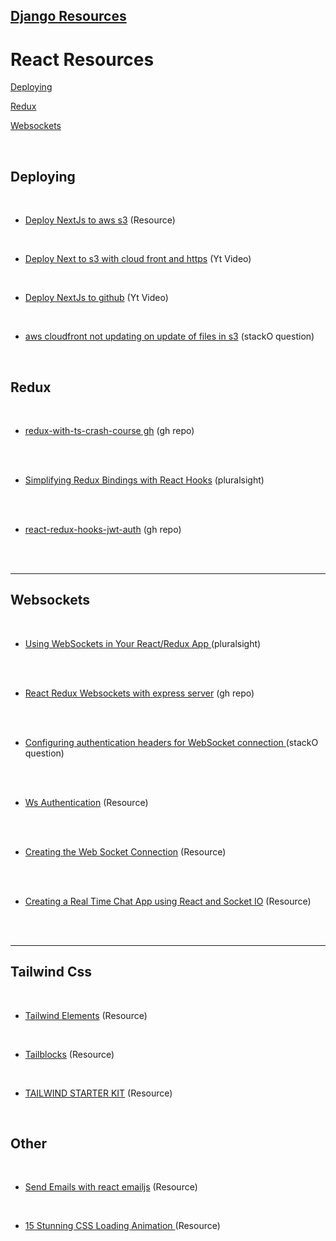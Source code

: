 ## [Django Resources](https://github.com/TomasSanchez/Resources_DjangoReact/tree/main/Django)

# React Resources

 [Deploying](#Deploying)
 
 [Redux](#Redux)

 [Websockets](#Websockets)

<br/>


## Deploying

<br/>

- [Deploy NextJs to aws s3](https://www.freecodecamp.org/news/how-to-use-github-actions-to-deploy-a-next-js-website-to-aws-s3/) (Resource)

<br/>

- [Deploy Next to s3 with cloud front and https](https://www.youtube.com/watch?v=lB4DTqMEumY) (Yt Video)

<br/>

- [Deploy NextJs to github](https://www.youtube.com/watch?v=yRz8D_oJMWQ) (Yt Video)

<br/>

- [aws cloudfront not updating on update of files in s3](https://stackoverflow.com/questions/30154461/aws-cloudfront-not-updating-on-update-of-files-in-s3) (stackO question)

<br/>

## Redux

<br/>

- [redux-with-ts-crash-course gh](https://github.com/harblaith7/redux-with-ts-crash-course) (gh repo)

<br/>
<br/>

- [Simplifying Redux Bindings with React Hooks](https://www.pluralsight.com/guides/simplifying-redux-bindings-with-react-hooks) (pluralsight)

<br/>
<br/>

- [react-redux-hooks-jwt-auth](https://github.com/bezkoder/react-redux-hooks-jwt-auth) (gh repo)

<br/>
<br/>

---

## Websockets 

<br/>

- [Using WebSockets in Your React/Redux App ](https://www.pluralsight.com/guides/using-web-sockets-in-your-reactredux-app) (pluralsight)

<br/>
<br/>

- [React Redux Websockets with express server](https://github.com/ManZzup/plguides/tree/master/11-using-websockets-in-your-react-redux-app/chat-app) (gh repo)


<br/>
<br/>

- [Configuring authentication headers for WebSocket connection
](https://stackoverflow.com/questions/28965210/configuring-authentication-headers-for-websocket-connection) (stackO question)

<br/>
<br/>

- [Ws Authentication](https://websockets.readthedocs.io/en/latest/topics/authentication.html) (Resource)

<br/>
<br/>

- [Creating the Web Socket Connection](https://www.fico.com/fico-xpress-optimization/docs/latest/insight5/compute/GUID-2C061610-71F8-431B-BDF0-4C3DAF642D13.html) (Resource)

<br/>
<br/>

- [Creating a Real Time Chat App using React and Socket IO](https://www.section.io/engineering-education/creating-a-real-time-chat-app-with-react-socket-io-with-e2e-encryption/) (Resource)

<br/>
<br/>

---

## Tailwind Css

<br/>

- [Tailwind Elements](https://tailwind-elements.com) (Resource)

<br/>

- [Tailblocks](https://tailblocks.cc) (Resource)

<br/>

- [TAILWIND STARTER KIT](https://www.creative-tim.com/learning-lab/tailwind-starter-kit/documentation/react/alerts) (Resource)

<br/>

## Other

<br/>

- [Send Emails with react emailjs](https://javascript.plainenglish.io/send-emails-easily-with-react-64240dd0f638) (Resource)

<br/>

- [15 Stunning CSS Loading Animation ](https://redstapler.co/15-stunning-css-loading-animation/) (Resource)

<br/>

